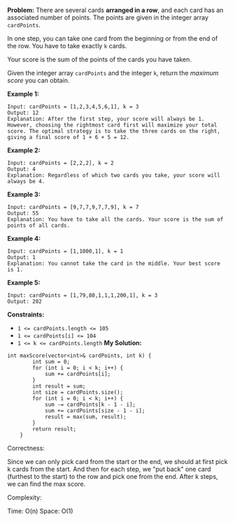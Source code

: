 **Problem:**
There are several cards **arranged in a row**, and each card has an associated number of points. The points are given in the integer array `cardPoints`.

In one step, you can take one card from the beginning or from the end of the row. You have to take exactly `k` cards.

Your score is the sum of the points of the cards you have taken.

Given the integer array `cardPoints` and the integer `k`, return the *maximum score* you can obtain.

 

**Example 1:**

```
Input: cardPoints = [1,2,3,4,5,6,1], k = 3
Output: 12
Explanation: After the first step, your score will always be 1. However, choosing the rightmost card first will maximize your total score. The optimal strategy is to take the three cards on the right, giving a final score of 1 + 6 + 5 = 12.
```

**Example 2:**

```
Input: cardPoints = [2,2,2], k = 2
Output: 4
Explanation: Regardless of which two cards you take, your score will always be 4.
```

**Example 3:**

```
Input: cardPoints = [9,7,7,9,7,7,9], k = 7
Output: 55
Explanation: You have to take all the cards. Your score is the sum of points of all cards.
```

**Example 4:**

```
Input: cardPoints = [1,1000,1], k = 1
Output: 1
Explanation: You cannot take the card in the middle. Your best score is 1. 
```

**Example 5:**

```
Input: cardPoints = [1,79,80,1,1,1,200,1], k = 3
Output: 202
```

 

**Constraints:**

- `1 <= cardPoints.length <= 105`
- `1 <= cardPoints[i] <= 104`
- `1 <= k <= cardPoints.length`
**My Solution:**
```
int maxScore(vector<int>& cardPoints, int k) {
        int sum = 0;
        for (int i = 0; i < k; i++) {
            sum += cardPoints[i];
        }
        int result = sum;
        int size = cardPoints.size();
        for (int i = 0; i < k; i++) {
            sum -= cardPoints[k - 1 - i];
            sum += cardPoints[size - 1 - i];
            result = max(sum, result);
        }
        return result;
    }
```
Correctness:

Since we can only pick card from the start or the end, we should at first pick k cards from the start. And then for each step, we "put back" one card (furthest to the start) to the row and pick one from the end. After k steps, we can find the max score.

Complexity:

Time: O(n)
Space: O(1)